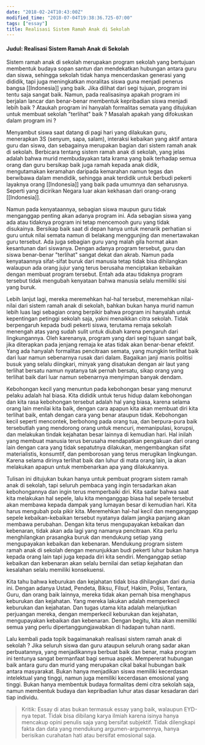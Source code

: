 ```yaml
---
date: "2018-02-24T10:43:00Z"
modified_time: "2018-07-04T19:38:36.725-07:00"
tags: ["essay"]
title: Realisasi Sistem Ramah Anak di Sekolah
---
```


#### Judul: Realisasi Sistem Ramah Anak di Sekolah

Sistem ramah anak di sekolah merupakan program sekolah yang bertujuan membentuk budaya sopan santun dan mendekatkan hubungan antara guru dan siswa, sehingga sekolah tidak hanya mencerdaskan generasi yang dididik, tapi juga meningkatkan moralitas siswa guna menjadi penerus bangsa [[Indonesia]] yang baik. Jika dilihat dari segi tujuan, program ini tentu saja sangat baik. Namun, pada realisasinya apakah program ini berjalan lancar dan benar-benar membentuk kepribadian siswa menjadi lebih baik ? Ataukah program ini hanyalah formalitas semata yang ditujukan untuk membuat sekolah "terlihat" baik ? Masalah apakah yang difokuskan dalam program ini ?

Menyambut siswa saat datang di pagi hari yang dilakukan guru, menerapkan 3S (senyum, sapa, salam), interaksi kebaikan yang aktif antara guru dan siswa, dan sebagainya merupakan bagian dari sistem ramah anak di sekolah. Berbicara tentang sistem ramah anak di sekolah, yang jelas adalah bahwa murid membudayakan tata krama yang baik terhadap semua orang dan guru bersikap baik juga ramah kepada anak didik, mengutamakan keramahan daripada kemarahan namun tegas dan berwibawa dalam mendidik, sehingga anak terdidik untuk berbudi pekerti layaknya orang [[Indonesia]] yang baik pada umumnya dan seharusnya. Seperti yang dicirikan Negara luar akan kekhasan dari orang-orang [[Indonesia]].

Namun pada kenyataannya, sebagian siswa maupun guru tidak menganggap penting akan adanya program ini. Ada sebagian siswa yang ada atau tidaknya program ini tetap mencemooh guru yang tidak disukainya. Bersikap baik saat di depan hanya untuk menarik perhatian si guru untuk nilai semata namun di belakang menggunjing dan menertawakan guru tersebut. Ada juga sebagian guru yang malah gila hormat akan kesantunan dari siswanya. Dengan adanya program tersebut, guru dan siswa benar-benar "terlihat" sangat dekat dan akrab. Namun pada kenyataannya sifat-sifat buruk dari manusia tetap tidak bisa dihilangkan walaupun ada orang jujur yang terus berusaha menciptakan kebaikan dengan membuat program tersebut. Entah ada atau tidaknya program tersebut tidak mengubah kenyataan bahwa manusia selalu memiliki sisi yang buruk.

Lebih lanjut lagi, mereka meremehkan hal-hal tersebut, meremehkan nilai-nilai dari sistem ramah anak di sekolah, bahkan bukan hanya murid namun lebih luas lagi sebagian orang berpikir bahwa program ini hanyalah untuk kepentingan petinggi sekolah saja, yakni menaikkan citra sekolah. Tidak berpengaruh kepada budi pekerti siswa, terutama remaja sekolah menengah atas yang sudah sulit untuk diubah karena pengaruh dari lingkungannya. Oleh karenanya, program yang dari segi tujuan sangat baik, jika diterapkan pada jenjang remaja ke atas tidak akan benar-benar efektif. Yang ada hanyalah formalitas pencitraan semata, yang mungkin terlihat baik dari luar namun sebenarnya rusak dari dalam. Bagaikan janji manis politisi busuk yang selalu diingkari, minyak yang disatukan dengan air laut yang terlihat bersatu namun nyatanya tak pernah bersatu, sikap orang yang terlihat baik dari luar namun sebenarnya menyimpan banyak dendam.

Kebohongan kecil yang menuntun pada kebohongan besar yang menurut pelaku adalah hal biasa. Kita dididik untuk terus hidup dalam kebohongan dan kita rasa kebohongan tersebut adalah hal yang biasa, karena selama orang lain menilai kita baik, dengan cara apapun kita akan membuat diri kita terlihat baik, entah dengan cara yang benar ataupun tidak. Kebohongan kecil seperti mencontek, berbohong pada orang tua, dan berpura-pura baik tersebutlah yang mendorong orang untuk mencuri, memanipulasi, korupsi, dan melakukan tindak kejahatan besar lainnya di kemudian hari. Hal inilah yang membuat manusia terus berusaha mendapatkan pengakuan dari orang lain dengan cara yang tidak sepatutnya dilakukan, mengembangkan sifat materialistis, konsumtif, dan pemborosan yang terus merugikan lingkungan. Karena selama dirinya terlihat baik dan luhur di mata orang lain, ia akan melakukan apapun untuk membenarkan apa yang dilakukannya.

Tulisan ini ditujukan bukan hanya untuk pembuat program sistem ramah anak di sekolah, tapi seluruh pembaca yang ingin tersadarkan akan kebohongannya dan ingin terus memperbaiki diri. Kita sadar bahwa saat kita melakukan hal sepele, lalu kita menganggap biasa hal sepele tersebut akan membawa kepada dampak yang lumayan besar di kemudian hari. Kita harus mengubah pola pikir kita. Meremehkan hal-hal kecil dan menganggap sepele kebaikan-kebaikan tersebut nyatanya dalam jangka panjang akan membawa perubahan. Dengan kita terus mengupayakan kebaikan dan kebenaran, tidak akan ada lagi yang namanya pencitraan. Kita perlu menghilangkan prasangka buruk dan mendukung setiap yang mengupayakan kebaikan dan kebenaran. Mendukung program sistem ramah anak di sekolah dengan menunjukkan budi pekerti luhur bukan hanya kepada orang lain tapi juga kepada diri kita sendiri. Menganggap setiap kebaikan dan kebenaran akan selalu bernilai dan setiap kejahatan dan kesalahan selalu memiliki konsekuensi.

Kita tahu bahwa keburukan dan kejahatan tidak bisa dihilangkan dari dunia ini. Dengan adanya Ustad, Pendeta, Biksu, Filsuf, Hakim, Polisi, Tentara, Guru, dan orang baik lainnya, mereka tidak akan pernah bisa menghapus keburukan dan kejahatan. Yang mereka lakukan adalah memperkecil keburukan dan kejahatan. Dan tugas utama kita adalah melanjutkan perjuangan mereka, dengan memperkecil keburukan dan kejahatan, mengupayakan kebaikan dan kebenaran. Dengan begitu, kita akan memiliki semua yang perlu dipertanggungjawabkan di hadapan tuhan nanti.

Lalu kembali pada topik bagaimanakah realisasi sistem ramah anak di sekolah ? Jika seluruh siswa dan guru ataupun seluruh orang sadar akan perbuatannya, yang menjadikannya berbuat baik dan benar, maka program ini tentunya sangat bermanfaat bagi semua aspek. Mempererat hubungan baik antara guru dan murid yang merupakan cikal bakal hubungan baik antara masyarakat. Bukan hanya menjadikan siswa memiliki kecerdasan intelektual yang tinggi, namun juga memiliki kecerdasan emosional yang tinggi. Bukan hanya membentuk budaya formalitas demi citra sekolah saja, namun membentuk budaya dan kepribadian luhur atas dasar kesadaran dari tiap individu.

>Kritik: Essay di atas bukan termasuk essay yang baik, walaupun EYD-nya tepat. Tidak bisa dibilang karya ilmiah karena isinya hanya mencakup opini penulis saja yang bersifat subjektif. Tidak dilengkapi fakta dan data yang mendukung argumen-argumennya, hanya berisikan curahatan hati atau bersifat emosional saja.